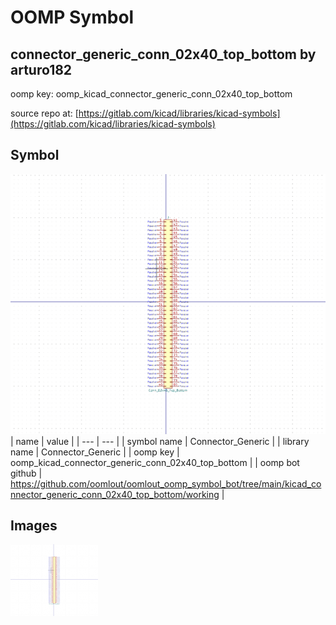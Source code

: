 # OOMP Symbol  
## connector_generic_conn_02x40_top_bottom  by arturo182  
  
oomp key: oomp_kicad_connector_generic_conn_02x40_top_bottom  
  
source repo at: [https://gitlab.com/kicad/libraries/kicad-symbols](https://gitlab.com/kicad/libraries/kicad-symbols)  
## Symbol  
  
[![working.png](working_600.png)](working.png)  
| name | value | 
| --- | --- | 
| symbol name | Connector_Generic | 
| library name | Connector_Generic | 
| oomp key | oomp_kicad_connector_generic_conn_02x40_top_bottom | 
| oomp bot github | https://github.com/oomlout/oomlout_oomp_symbol_bot/tree/main/kicad_connector_generic_conn_02x40_top_bottom/working | 
## Images  
  
[![working.png](working_140.png)](working.png)  
